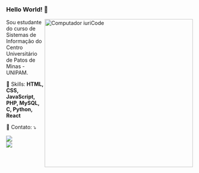 ### Hello World! 👋

<img src="https://raw.githubusercontent.com/MicaelliMedeiros/micaellimedeiros/master/image/computer-illustration.png" min-width="400px" max-width="400px" width="400px" align="right" alt="Computador iuriCode">
<p align="left"> 
  Sou estudante do curso de Sistemas de Informação do Centro Universitário de Patos de Minas - UNIPAM.
</p>

<p align="left">
  🤹 Skills: <strong>HTML, CSS, JavaScript, PHP, MySQL, C, Python, React</strong>
</p>

<p align="left">
  💌 Contato: ⤵️
</p>
<p align="left">
  <a href="mailto:gabrielmp@unipam.edu.br" alt="email">
  <img src="https://img.shields.io/badge/-Gmail-FF0000?style=flat-square&labelColor=FF0000&logo=gmail&logoColor=white&link=https://mail.google.com/mail/u/1/#inbox" /></a><br>
    <a href="https://www.linkedin.com/in/gabriel-miranda-da-penha-1589a51b0" alt="email">
  <img src="https://img.shields.io/badge/-Linkedin-0e76a8?style=flat-square&logo=Linkedin&logoColor=white&link=https://www.linkedin.com/in/pedro-arthur-74b0b91a2/" /><br>

